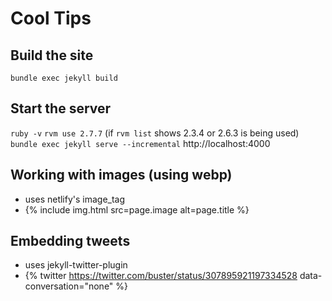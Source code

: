 # Cool Tips

## Build the site
`bundle exec jekyll build`

## Start the server 
`ruby -v`
`rvm use 2.7.7` (if `rvm list` shows 2.3.4 or 2.6.3 is being used)
`bundle exec jekyll serve --incremental`
http://localhost:4000

## Working with images (using webp)
- uses netlify's image_tag
- {% include img.html src=page.image alt=page.title %}

## Embedding tweets
- uses jekyll-twitter-plugin
- {% twitter https://twitter.com/buster/status/307895921197334528 data-conversation="none" %}
